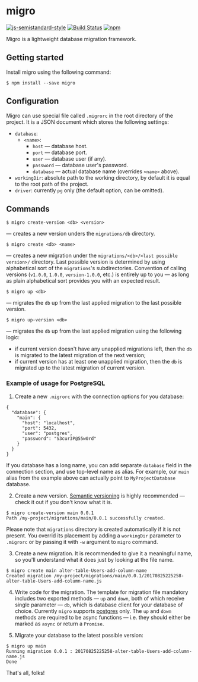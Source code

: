 # migro

[![js-semistandard-style](https://img.shields.io/badge/code%20style-semistandard-brightgreen.svg?style=flat)](https://github.com/Flet/semistandard)
[![Build Status](https://travis-ci.org/YBogomolov/migro.svg?branch=master)](https://travis-ci.org/YBogomolov/migro)
[![npm](https://img.shields.io/npm/v/migro.svg)](https://www.npmjs.com/package/migro)

Migro is a lightweight database migration framework.

## Getting started

Install migro using the following command:

```
$ npm install --save migro
```

## Configuration

Migro can use special file called `.migrorc` in the root directory of the project. It is a JSON document which stores the following settings:

- `database`:
  - `<name>`:
    - `host` — database host.
    - `port` — database port.
    - `user` — database user (if any).
    - `password` — database user's password.
    - `database` — actual database name (overrides `<name>` above).
- `workingDir`: absolute path to the working directory, by default it is equal to the root path of the project.
- `driver`: currently `pg` only (the default option, can be omitted).

## Commands

```
$ migro create-version <db> <version>
```
— creates a new version unders the `migrations/db` directory.

```
$ migro create <db> <name>
```
— creates a new migration under the `migrations/<db>/<last possible version>/` directory. Last possible version is determined by using alphabetical sort of the `migrations`'s subdirectories. Convention of calling versions (`v1.0.0`, `1.0.0`, `version-1.0.0`, etc.) is entirely up to you — as long as plain alphabetical sort provides you with an expected result.

```
$ migro up <db>
```
— migrates the `db` up from the last applied migration to the last possible version.

```
$ migro up-version <db>
```
— migrates the `db` up from the last applied migration using the following logic:

- if current version doesn't have any unapplied migrations left, then the `db` is migrated to the latest migration of the next version;
- if current version has at least one unapplied migration, then the `db` is migrated up to the latest migration of current version.

### Example of usage for PostgreSQL

1. Create a new `.migrorc` with the connection options for you database:

```
{
  "database": {
    "main": {
      "host": "localhost",
      "port": 5432,
      "user": "postgres",
      "password": "S3cur3P@55w0rd"
    }
  }
}
```
If you database has a long name, you can add separate `database` field in the connection section, and use top-level name as alias. For example, our `main` alias from the example above can actually point to `MyProjectDatabase` database.

2. Create a new version. [Semantic versioning](http://semver.org) is highly recommended — check it out if you don't know what it is.

```
$ migro create-version main 0.0.1
Path /my-project/migrations/main/0.0.1 successfully created.
```
Please note that `migrations` directory is created automatically if it is not present. You overrid its placement by adding a `workingDir` parameter to `.migrorc` or by passing it with `-w` argument to `migro` command.

3. Create a new migration. It is recommended to give it a meaningful name, so you'll understand what it does just by looking at the file name.

```
$ migro create main alter-table-Users-add-column-name
Created migration /my-project/migrations/main/0.0.1/20170825225258-alter-table-Users-add-column-name.js
```

4. Write code for the migration. The template for migration file mandatory includes two exported methods — `up` and `down`, both of which receive single parameter — `db`, which is database client for your database of choice. Currently `migro` supports [postgres](https://www.postgresql.org) only. The `up` and `down` methods are required to be async functions — i.e. they should either be marked as `async` or return a `Promise`.

5. Migrate your database to the latest possible version:

```
$ migro up main
Running migration 0.0.1 : 20170825225258-alter-table-Users-add-column-name.js
Done
```

That's all, folks!
